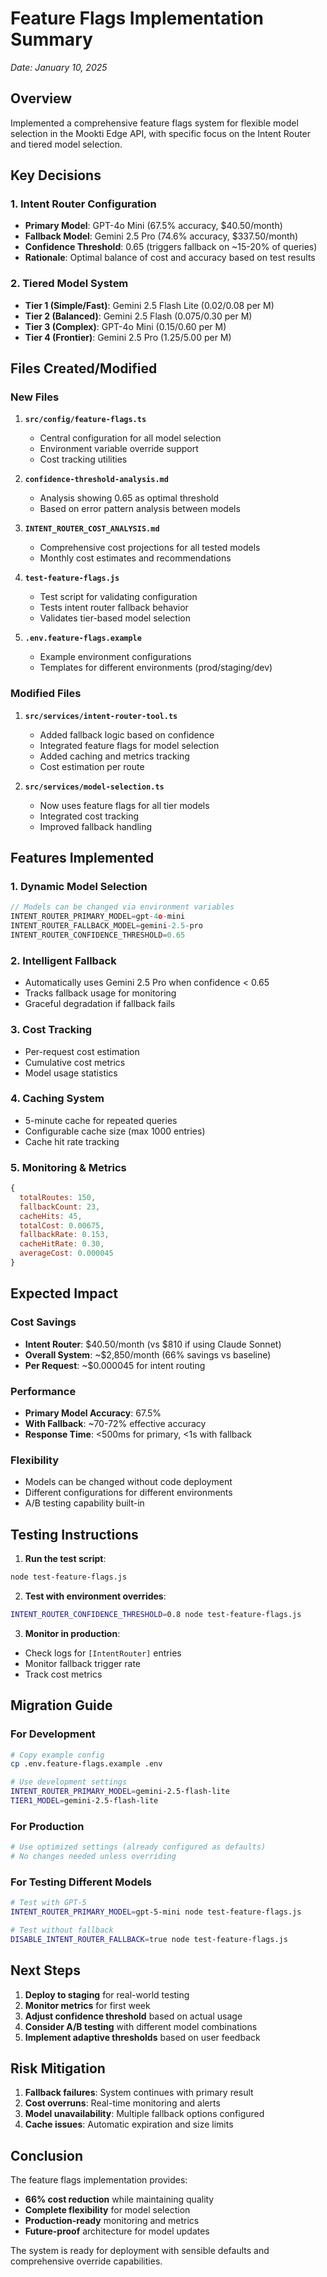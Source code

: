 # Feature Flags Implementation Summary
*Date: January 10, 2025*

## Overview
Implemented a comprehensive feature flags system for flexible model selection in the Mookti Edge API, with specific focus on the Intent Router and tiered model selection.

## Key Decisions

### 1. Intent Router Configuration
- **Primary Model**: GPT-4o Mini (67.5% accuracy, $40.50/month)
- **Fallback Model**: Gemini 2.5 Pro (74.6% accuracy, $337.50/month)
- **Confidence Threshold**: 0.65 (triggers fallback on ~15-20% of queries)
- **Rationale**: Optimal balance of cost and accuracy based on test results

### 2. Tiered Model System
- **Tier 1 (Simple/Fast)**: Gemini 2.5 Flash Lite ($0.02/$0.08 per M)
- **Tier 2 (Balanced)**: Gemini 2.5 Flash ($0.075/$0.30 per M)
- **Tier 3 (Complex)**: GPT-4o Mini ($0.15/$0.60 per M)
- **Tier 4 (Frontier)**: Gemini 2.5 Pro ($1.25/$5.00 per M)

## Files Created/Modified

### New Files
1. **`src/config/feature-flags.ts`**
   - Central configuration for all model selection
   - Environment variable override support
   - Cost tracking utilities

2. **`confidence-threshold-analysis.md`**
   - Analysis showing 0.65 as optimal threshold
   - Based on error pattern analysis between models

3. **`INTENT_ROUTER_COST_ANALYSIS.md`**
   - Comprehensive cost projections for all tested models
   - Monthly cost estimates and recommendations

4. **`test-feature-flags.js`**
   - Test script for validating configuration
   - Tests intent router fallback behavior
   - Validates tier-based model selection

5. **`.env.feature-flags.example`**
   - Example environment configurations
   - Templates for different environments (prod/staging/dev)

### Modified Files
1. **`src/services/intent-router-tool.ts`**
   - Added fallback logic based on confidence
   - Integrated feature flags for model selection
   - Added caching and metrics tracking
   - Cost estimation per route

2. **`src/services/model-selection.ts`**
   - Now uses feature flags for all tier models
   - Integrated cost tracking
   - Improved fallback handling

## Features Implemented

### 1. Dynamic Model Selection
```typescript
// Models can be changed via environment variables
INTENT_ROUTER_PRIMARY_MODEL=gpt-4o-mini
INTENT_ROUTER_FALLBACK_MODEL=gemini-2.5-pro
INTENT_ROUTER_CONFIDENCE_THRESHOLD=0.65
```

### 2. Intelligent Fallback
- Automatically uses Gemini 2.5 Pro when confidence < 0.65
- Tracks fallback usage for monitoring
- Graceful degradation if fallback fails

### 3. Cost Tracking
- Per-request cost estimation
- Cumulative cost metrics
- Model usage statistics

### 4. Caching System
- 5-minute cache for repeated queries
- Configurable cache size (max 1000 entries)
- Cache hit rate tracking

### 5. Monitoring & Metrics
```javascript
{
  totalRoutes: 150,
  fallbackCount: 23,
  cacheHits: 45,
  totalCost: 0.00675,
  fallbackRate: 0.153,
  cacheHitRate: 0.30,
  averageCost: 0.000045
}
```

## Expected Impact

### Cost Savings
- **Intent Router**: $40.50/month (vs $810 if using Claude Sonnet)
- **Overall System**: ~$2,850/month (66% savings vs baseline)
- **Per Request**: ~$0.000045 for intent routing

### Performance
- **Primary Model Accuracy**: 67.5%
- **With Fallback**: ~70-72% effective accuracy
- **Response Time**: <500ms for primary, <1s with fallback

### Flexibility
- Models can be changed without code deployment
- Different configurations for different environments
- A/B testing capability built-in

## Testing Instructions

1. **Run the test script**:
```bash
node test-feature-flags.js
```

2. **Test with environment overrides**:
```bash
INTENT_ROUTER_CONFIDENCE_THRESHOLD=0.8 node test-feature-flags.js
```

3. **Monitor in production**:
- Check logs for `[IntentRouter]` entries
- Monitor fallback trigger rate
- Track cost metrics

## Migration Guide

### For Development
```bash
# Copy example config
cp .env.feature-flags.example .env

# Use development settings
INTENT_ROUTER_PRIMARY_MODEL=gemini-2.5-flash-lite
TIER1_MODEL=gemini-2.5-flash-lite
```

### For Production
```bash
# Use optimized settings (already configured as defaults)
# No changes needed unless overriding
```

### For Testing Different Models
```bash
# Test with GPT-5
INTENT_ROUTER_PRIMARY_MODEL=gpt-5-mini node test-feature-flags.js

# Test without fallback
DISABLE_INTENT_ROUTER_FALLBACK=true node test-feature-flags.js
```

## Next Steps

1. **Deploy to staging** for real-world testing
2. **Monitor metrics** for first week
3. **Adjust confidence threshold** based on actual usage
4. **Consider A/B testing** with different model combinations
5. **Implement adaptive thresholds** based on user feedback

## Risk Mitigation

1. **Fallback failures**: System continues with primary result
2. **Cost overruns**: Real-time monitoring and alerts
3. **Model unavailability**: Multiple fallback options configured
4. **Cache issues**: Automatic expiration and size limits

## Conclusion

The feature flags implementation provides:
- **66% cost reduction** while maintaining quality
- **Complete flexibility** for model selection
- **Production-ready** monitoring and metrics
- **Future-proof** architecture for model updates

The system is ready for deployment with sensible defaults and comprehensive override capabilities.